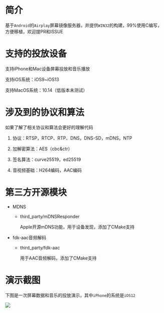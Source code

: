 # 简介

基于`Android`的`Airplay`屏幕镜像服务器，并提供`WIN32`的构建，99%使用C编写，方便移植，欢迎提PR和ISSUE

# 支持的投放设备

支持iPhone和Mac设备屏幕投放和音乐播放

支持iOS系统：iOS9~iOS13

支持MacOS系统：10.14（低版本未测试）

# 涉及到的协议和算法

如果了解了相关协议和算法会更好的理解代码

1. 协议：RTSP，RTCP、RTP、DNS，DNS-SD，mDNS，NTP

2. 加解密算法：AES（cbc&ctr）

3. 签名算法：curve25519，ed25519

3. 音视频基础：H264编码，AAC编码

# 第三方开源模块

- MDNS

  - third_party/mDNSResponder

    Apple开源mDNS功能，用于设备发现，添加了CMake支持

- fdk-aac音频解码

  - third_party/fdk-aac

    用于AAC音频解码，添加了CMake支持

# 演示截图

下图是一次屏幕数据和音乐的投放演示，其中`iPhone`的系统是`iOS12`

![](https://ww1.sinaimg.cn/large/007rAy9hgy1g0l65hwvg7j30u01o0juj.jpg)
